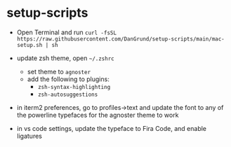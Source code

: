 # setup-scripts

- Open Terminal and run
`curl -fsSL https://raw.githubusercontent.com/DanGrund/setup-scripts/main/mac-setup.sh | sh`

- update zsh theme, open `~/.zshrc`
    - set theme to `agnoster`
    - add the following to plugins:
        - `zsh-syntax-highlighting`
        - `zsh-autosuggestions`

- in iterm2 preferences, go to profiles->text and update the font to any of the powerline typefaces for the agnoster theme to work
- in vs code settings, update the typeface to Fira Code, and enable ligatures
